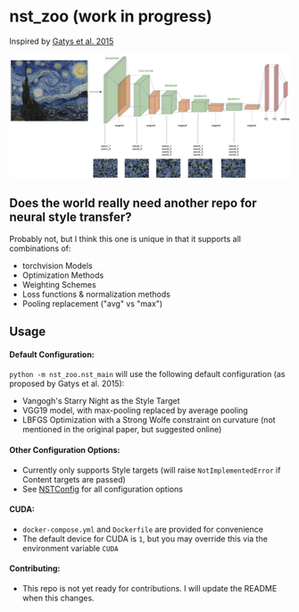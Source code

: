 # nst_zoo (work in progress)
Inspired by [Gatys et al. 2015](https://arxiv.org/abs/1508.06576)

![frontispiece](img/frontispiece.png)

## Does the world really need another repo for neural style transfer?
Probably not, but I think this one is unique in that it supports all combinations of:
- torchvision Models
- Optimization Methods
- Weighting Schemes
- Loss functions & normalization methods
- Pooling replacement ("avg" vs "max")

## Usage
#### Default Configuration:
`python -m nst_zoo.nst_main` will use the following default configuration (as proposed by Gatys et al. 2015):
- Vangogh's Starry Night as the Style Target
- VGG19 model, with max-pooling replaced by average pooling
- LBFGS Optimization with a Strong Wolfe constraint on curvature (not mentioned in the original paper, but suggested online)

#### Other Configuration Options:
- Currently only supports Style targets (will raise `NotImplementedError` if Content targets are passed)
- See [NSTConfig](https://github.com/Nick-Morgan/nst-zoo/blob/main/nst_zoo/config.py) for all configuration options

#### CUDA:
- `docker-compose.yml` and `Dockerfile` are provided for convenience
-  The default device for CUDA is `1`, but you may override this via the environment variable `CUDA`


#### Contributing:
- This repo is not yet ready for contributions. I will update the README when this changes.


